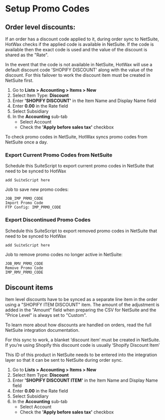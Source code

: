 # Setup Promo Codes

## Order level discounts:
If an order has a discount code applied to it, during order sync to NetSuite, HotWax checks if the applied code is available in NetSuite. If the code is available then the exact code is used and the value of the discount is shared as the "Rate". 

In the event that the code is not available in NetSuite, HotWax will use a default discount code 'SHOPIFY DISCOUNT' along with the value of the discount. For this failover to work the discount item must be created in NetSuite first.

1. Go to **Lists > Accounting > Items > New**
2. Select Item Type: **Discount**
3. Enter **'SHOPIFY DISCOUNT'** in the Item Name and Display Name field
4. Enter **0.00** in the Rate field
5. Select Subsidiary
6. In the **Accounting** sub-tab
    - Select Account
    - Check the **'Apply before sales tax'** checkbox

To check promo codes in NetSuite, HotWax syncs promo codes from NetSuite once a day.

### Export Current Promo Codes from NetSuite
Schedule this SuiteScript to export current promo codes in NetSuite that need to be synced to HotWax
```
add SuiteScript here
```

Job to save new promo codes:
```
JOB_IMP_PRMO_CODE
Import Promo Code
FTP Config: IMP_PRMO_CODE
```

### Export Discontinued Promo Codes
Schedule this SuiteScript to export removed promo codes in NetSuite that need to be synced to HotWax
```
add SuiteScript here
```
Job to remove promo codes no longer active in NetSuite:
```
JOB_RMV_PRMO_CODE
Remove Promo Code
IMP_RMV_PRMO_CODE
```

## Discount items
Item level discounts have to be synced as a separate line item in the order using a "SHOPIFY ITEM DISCOUNT" item. The amount of the adjustment is added in the "Amount" field when preparing the CSV for NetSuite and the "Price Level" is always set to "Custom".

To learn more about how discounts are handled on orders, read the full NetSuite integration documentation.

For this sync to work, a blanket ‘discount item’ must be created in NetSuite. If you’re using Shopify this discount code is usually ‘Shopify Discount Item’

This ID of this product in NetSuite needs to be entered into the integration layer so that it can be sent to NetSuite during order sync.

1. Go to **Lists > Accounting > Items > New**
2. Select Item Type: **Discount**
3. Enter **'SHOPIFY DISCOUNT ITEM'** in the Item Name and Display Name field
4. Enter **0.00** in the Rate field
5. Select Subsidiary
6. In the **Accounting** sub-tab
    - Select Account
    - Check the **'Apply before sales tax'** checkbox